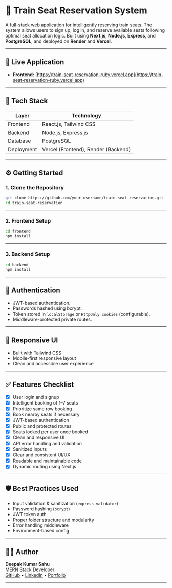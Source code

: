 
# 🚆 Train Seat Reservation System

A full-stack web application for intelligently reserving train seats. The system allows users to sign up, log in, and reserve available seats following optimal seat allocation logic. Built using **Next.js**, **Node.js**, **Express**, and **PostgreSQL**, and deployed on **Render** and **Vercel**.

---


## 🚀 Live Application

- **Frontend:** [https://train-seat-reservation-ruby.vercel.app](https://train-seat-reservation-ruby.vercel.app)

---

## 🧰 Tech Stack

| Layer       | Technology            |
|-------------|------------------------|
| Frontend    | React.js, Tailwind CSS  |
| Backend     | Node.js, Express.js    |
| Database    | PostgreSQL             |
| Deployment  | Vercel (Frontend), Render (Backend) |

---

## ⚙️ Getting Started

### 1. Clone the Repository

```bash
git clone https://github.com/your-username/train-seat-reservation.git
cd train-seat-reservation
```

---

### 2. Frontend Setup

```bash
cd frontend
npm install
```

---

### 3. Backend Setup

```bash
cd backend
npm install
```


---

## 🔐 Authentication

- JWT-based authentication.
- Passwords hashed using bcrypt.
- Token stored in `localStorage` or `HttpOnly cookies` (configurable).
- Middleware-protected private routes.

---

## 📱 Responsive UI

- Built with Tailwind CSS
- Mobile-first responsive layout
- Clean and accessible user experience

---

## ✅ Features Checklist

- [x] User login and signup
- [x] Intelligent booking of 1–7 seats
- [x] Prioritize same row booking
- [x] Book nearby seats if necessary
- [x] JWT-based authentication
- [x] Public and protected routes
- [x] Seats locked per user once booked
- [x] Clean and responsive UI
- [x] API error handling and validation
- [x] Sanitized inputs
- [x] Clear and consistent UI/UX
- [x] Readable and maintainable code
- [x] Dynamic routing using Next.js

---

## 🛡️ Best Practices Used

- Input validation & sanitization (`express-validator`)
- Password hashing (`bcrypt`)
- JWT token auth
- Proper folder structure and modularity
- Error handling middleware
- Environment-based config


---

## 🧑‍💻 Author

**Deepak Kumar Sahu**  
MERN Stack Developer  
[GitHub](https://github.com/deepakkumar1211) • [LinkedIn](https://www.linkedin.com/in/deepak-kumar-sahu12) • [Portfolio](https://deepaksahu.vercel.app)


---
